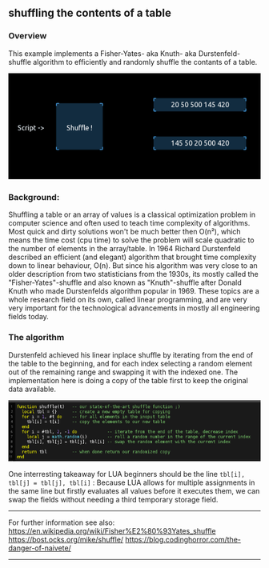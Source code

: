## shuffling the contents of a table

### Overview
This example implements a Fisher-Yates- aka Knuth- aka Durstenfeld-shuffle algorithm to efficiently and randomly shuffle the contants of a table. 

![shuffle_pic](pics/preview_1.gif) 

### Background: 
Shuffling a table or an array of values is a classical optimization problem in computer science and often used to teach time complexity of algorithms. Most quick and dirty solutions won't be much better then O(n²), which means the time cost (cpu time) to solve the problem will scale quadratic to the number of elements in the array/table.
In 1964 Richard Durstenfeld described an efficient (and elegant) algorithm that brought time complexity down to linear behaviour, O(n). But since his algorithm was very close to an older description from two statisticians from the 1930s, its mostly called the "Fisher-Yates"-shuffle and also known as "Knuth"-shuffle after Donald Knuth who made Durstenfelds algorithm popular in 1969.
These topics are a whole research field on its own, called linear programming, and are very very important for the technological advancements in mostly all engineering fields today. 

### The algorithm
Durstenfeld achieved his linear inplace shuffle by iterating from the end of the table to the beginning, and for each index selecting a random element out of the remaining range and swapping it with the indexed one.
The implementation here is doing a copy of the table first to keep the original data available.

![script_pic](pics/script.png) 

One interresting takeaway for LUA beginners should be the line `tbl[i], tbl[j] = tbl[j], tbl[i]` :
Because LUA allows for multiple assignments in the same line but firstly evaluates all values before it executes them, we can swap the fields without needing a third temporary storage field.

---

For further information see also: 
https://en.wikipedia.org/wiki/Fisher%E2%80%93Yates_shuffle
https://bost.ocks.org/mike/shuffle/
https://blog.codinghorror.com/the-danger-of-naivete/

---
